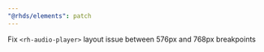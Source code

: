 ```yaml
---
"@rhds/elements": patch
---
```


Fix `<rh-audio-player>` layout issue between 576px and 768px breakpoints
  